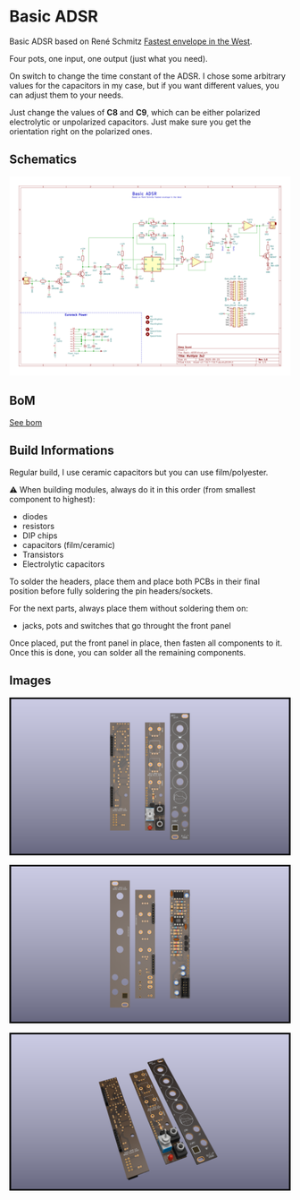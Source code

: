 # Basic ADSR

Basic ADSR based on René Schmitz [Fastest envelope in the West](https://www.schmitzbits.de/adsr.html). 

Four pots, one input, one output (just what you need).

On switch to change the time constant of the ADSR. I chose some arbitrary values for the capacitors in my case, but if you want different values, you can adjust them to your needs. 

Just change the values of **C8** and **C9**, which can be either polarized electrolytic or unpolarized capacitors. Just make sure you get the orientation right on the polarized ones.

## Schematics

![basic ADSR schematic](documentation/image/Basic-ADSR--schematic.svg)

## BoM

[See bom](documentation/bom/Basic-ADSR_V1.0--iBoM.html)

## Build Informations

Regular build, I use ceramic capacitors but you can use film/polyester.

:warning: When building modules, always do it in this order (from smallest component to highest):
- diodes
- resistors
- DIP chips
- capacitors (film/ceramic)
- Transistors
- Electrolytic capacitors

To solder the headers, place them and place both PCBs in their final position before fully soldering the pin headers/sockets.

For the next parts, always place them without soldering them on: 
- jacks, pots and switches that go throught the front panel

Once placed, put the front panel in place, then fasten all components to it. Once this is done, you can solder all the remaining components.

## Images

![3D basic ADSR(front)](documentation/image/Basic-ADSR-3D_top.png)

![3D basic ADSR(back)](documentation/image/Basic-ADSR-3D_bottom.png)

![3D basic ADSR(iso)](documentation/image/Basic-ADSR-3D_top30deg.png)


